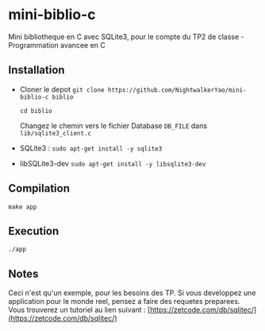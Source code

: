 # mini-biblio-c
Mini bibliotheque en C avec SQLite3, pour le compte du TP2 de classe - Programmation avancee en C

## Installation
- Cloner le depot
  `git clone https://github.com/NightwalkerYao/mini-biblio-c biblio`
  
  `cd biblio`
  
  Changez le chemin vers le fichier Database `DB_FILE` dans `lib/sqlite3_client.c`
- SQLite3 : 
  `sudo apt-get install -y sqlite3`
- libSQLite3-dev
  `sudo apt-get install -y libsqlite3-dev`
  
## Compilation
`make app`

## Execution
`./app`

## Notes
Ceci n'est qu'un exemple, pour les besoins des TP. Si vous developpez une application pour le monde reel, pensez a faire des requetes preparees. Vous trouverez un tutoriel au lien suivant : [https://zetcode.com/db/sqlitec/](https://zetcode.com/db/sqlitec/)

